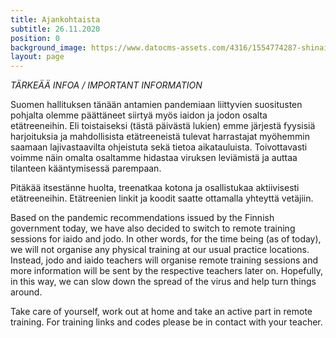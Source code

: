 ```yaml
---
title: Ajankohtaista
subtitle: 26.11.2020
position: 0
background_image: https://www.datocms-assets.com/4316/1554774287-shinai.jpg
layout: page
---
```


*TÄRKEÄÄ INFOA / IMPORTANT INFORMATION*

Suomen hallituksen tänään antamien pandemiaan liittyvien suositusten pohjalta olemme päättäneet siirtyä myös iaidon ja jodon osalta etätreeneihin. Eli toistaiseksi (tästä päivästä lukien) emme järjestä fyysisiä harjoituksia ja mahdollisista etätreeneistä tulevat harrastajat myöhemmin saamaan lajivastaavilta ohjeistuta sekä tietoa aikatauluista. Toivottavasti voimme näin omalta osaltamme hidastaa viruksen leviämistä ja auttaa tilanteen kääntymisessä parempaan. 

Pitäkää itsestänne huolta, treenatkaa kotona ja osallistukaa aktiivisesti etätreeneihin. Etätreenien linkit ja koodit saatte ottamalla yhteyttä vetäjiin. 


Based on the pandemic recommendations issued by the Finnish government today, we have also decided to switch to remote training sessions for iaido and jodo. In other words, for the time being (as of today), we will not organise any physical training at our usual practice locations. Instead, jodo and iaido teachers will organise remote training sessions and more information will be sent by the respective teachers later on. Hopefully, in this way, we can slow down the spread of the virus and help turn things around.

Take care of yourself, work out at home and take an active part in remote training. For training links and codes please be in contact with your teacher.
